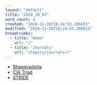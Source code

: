 ```yaml
---
layout: "default"
title: "2024_10_07"
word_count: 4
created: "2024-11-28T18:24:53.206653"
modified: "2024-11-28T18:24:53.206653"
breadcrumbs:
  - title: "Home"
    url: "/"
  - title: "Journals"
    url: "/topics/journals//"
---
```

- [Bhagavadgita](pages/bhagavadgita/)
- [CIA Triad](logseq/bak/cse/cryptography/cia-triad/2024-11-01t08_11_36610zdesktop/)
- [STRIDE](logseq/bak/cse/cryptography/stride/2024-11-29t01_57_40582zdesktop/)